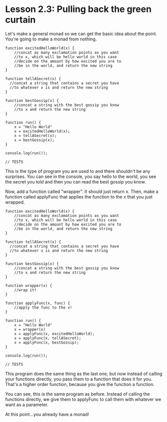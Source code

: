 # Lesson 2.3: Pulling back the green curtain 

Let's make a general monad so we can get the basic idea about the point. You're going to make a monad from nothing. 

```problem
function excitedHelloWorld(x) {
    //concat as many exclamation points as you want
    //to x, which will be hello world in this case
    //decide on the amount by how excited you are to
    //be in the world, and return the new string
}

function tellASecret(x) {
  //concat a string that contains a secret you have
  //to whatever x is and return the new string
}

function bestGossip(x) {
    //concat a string with the best gossip you know
    //to x and return the new string
}

function run() {
    x = "Hello World"
    x = excitedHelloWorld(x);
    x = tellASecret(x);
    x = bestGossip(x);
}

console.log(run());

// TESTS
```

This is the type of program you are used to and there shouldn't be any
surprises. You can see in the console, you say hello to the world, you see the
secret you told and then you can read the best gossip you know. 

Now, add a function called "wrapper". It should just return x. Then, make a
function called applyFunc that applies the function to the x that you just
wrapped.

```problem
function excitedHelloWorld(x) {
    //concat as many exclamation points as you want
    //to x, which will be hello world in this case
    //decide on the amount by how excited you are to
    //be in the world, and return the new string
}

function tellASecret(x) {
  //concat a string that contains a secret you have
  //to whatever x is and return the new string
}

function bestGossip(x) {
    //concat a string with the best gossip you know
    //to x and return the new string
}

function wrapper(x) {
    //wrap it!
}

function applyFunc(x, func) {
    //apply the func to the x!
}

function run() {
    x = "Hello World"
    x = wrapper(x)
    x = applyFunc(x, excitedHelloWorld);
    x = applyFunc(x, tellASecret);
    x = applyFunc(x, bestGossip);
}

console.log(run());

// TESTS
```

This program does the same thing as the last one, but now instead of calling
your functions directly, you pass them to a function that does it for you.
That's a higher order function, because you give the function a function. 

You can see, this is the same program as before. Instead of calling the
functions directly, we give them to applyFunc to call them with whatever we want
as a parameter.

At this point...you already have a monad!
